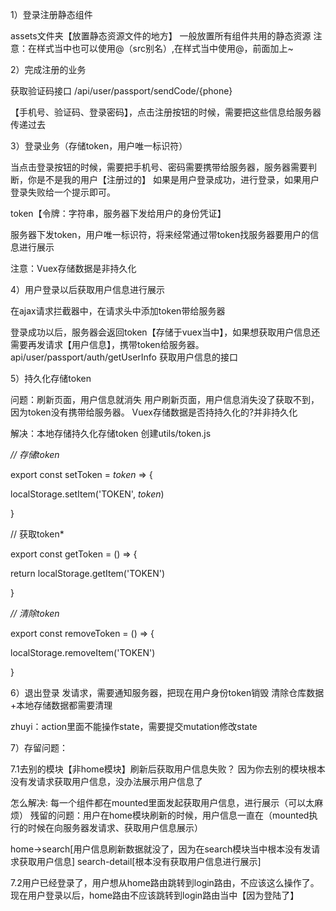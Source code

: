 1）登录注册静态组件

assets文件夹【放置静态资源文件的地方】
一般放置所有组件共用的静态资源
注意：在样式当中也可以使用@（src别名）,在样式当中使用@，前面加上~

2）完成注册的业务

获取验证码接口    /api/user/passport/sendCode/{phone} 

【手机号、验证码、登录密码】，点击注册按钮的时候，需要把这些信息给服务器传递过去

3）登录业务（存储token，用户唯一标识符）

当点击登录按钮的时候，需要把手机号、密码需要携带给服务器，服务器需要判断，你是不是我的用户【注册过的】
如果是用户登录成功，进行登录，如果用户登录失败给一个提示即可。

token【令牌：字符串，服务器下发给用户的身份凭证】

服务器下发token，用户唯一标识符，将来经常通过带token找服务器要用户的信息进行展示

注意：Vuex存储数据是非持久化

4）用户登录以后获取用户信息进行展示

在ajax请求拦截器中，在请求头中添加token带给服务器

登录成功以后，服务器会返回token【存储于vuex当中】，如果想获取用户信息还需要再发请求【用户信息】，携带token给服务器。 
api/user/passport/auth/getUserInfo 获取用户信息的接口

5）持久化存储token

问题：刷新页面，用户信息就消失
用户刷新页面，用户信息消失没了获取不到，因为token没有携带给服务器。
Vuex存储数据是否持持久化的?并非持久化

解决：本地存储持久化存储token  创建utils/token.js

*// 存储token*

export const setToken = *token* => {

 localStorage.setItem('TOKEN', *token*)

}

// 获取token*

export const getToken = () => {

 return localStorage.getItem('TOKEN')

}

*// 清除token*

export const removeToken = () => {

 localStorage.removeItem('TOKEN')

}

6）退出登录
发请求，需要通知服务器，把现在用户身份token销毁
清除仓库数据+本地存储数据都需要清理

zhuyi：action里面不能操作state，需要提交mutation修改state

7）存留问题：

7.1去别的模块【非home模块】刷新后获取用户信息失败？
因为你去别的模块根本没有发请求获取用户信息，没办法展示用户信息了

怎么解决:
每一个组件都在mounted里面发起获取用户信息，进行展示（可以太麻烦）
残留的问题：用户在home模块刷新的时候，用户信息一直在（mounted执行的时候在向服务器发请求、获取用户信息展示）

home->search[用户信息刷新数据就没了，因为在search模块当中根本没有发请求获取用户信息]
search-detail[根本没有获取用户信息进行展示]

7.2用户已经登录了，用户想从home路由跳转到login路由，不应该这么操作了。
现在用户登录以后，home路由不应该跳转到login路由当中【因为登陆了】

